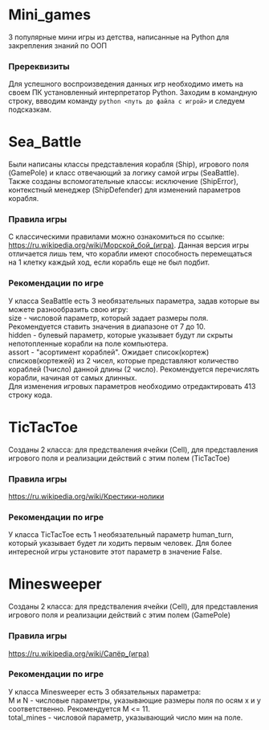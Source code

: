 # Mini_games
3 популярные мини игры из детства, написанные на Python для закрепления знаний по ООП 
### Пререквизиты
Для успешного воспроизведения данных игр необходимо иметь на своем ПК установленный интерпретатор Python. Заходим в командную строку, ввводим 
команду ```python <путь до файла с игрой>``` и следуем подсказкам.
# Sea_Battle
Были написаны классы представления корабля (Ship), игрового поля (GamePole) и класс отвечающий за логику самой игры (SeaBattle). Также созданы вспомогательные классы:
исключение (ShipError), контекстный менеджер (ShipDefender) для изменений параметров корабля.
### Правила игры
С классическими правилами можно ознакомиться по ссылке: https://ru.wikipedia.org/wiki/Морской_бой_(игра). Данная версия игры отличается лишь тем, что корабли
имеют способность перемещаться на 1 клетку каждый ход, если корабль еще не был подбит.
### Рекомендации по игре
У класса SeaBattle есть 3 необязательных параметра, задав которые вы можете разнообразить свою игру:\
size - числовой параметр, который задает размеры поля. Рекомендуется ставить значения в диапазоне от 7 до 10.\
hidden - булевый параметр, которые указывает будут ли скрыты непотопленные корабли на поле компьютера.\
assort - "асортимент кораблей". Ожидает список(кортеж) списков(кортежей) из 2 чисел, которые представляют количество кораблей (1число) данной длины (2 число). 
Рекомендуется перечислять корабли, начиная от самых длинных.\
Для изменения игровых параметров необходимо отредактировать 413 строку кода.
# TicTacToe
Созданы 2 класса: для предстваления ячейки (Cell), для представления игрового поля и реализации действий с этим полем (TicTacToe)
### Правила игры
https://ru.wikipedia.org/wiki/Крестики-нолики
### Рекомендации по игре
У класса TicTacToe есть 1 необязательный параметр human_turn, который указывает будет ли ходить первым человек. Для более интересной игры установите этот параметр 
в значение False.
# Minesweeper
Созданы 2 класса: для предстваления ячейки (Cell), для представления игрового поля и реализации действий с этим полем (GamePole)
### Правила игры
https://ru.wikipedia.org/wiki/Сапёр_(игра)
### Рекомендации по игре
У класса Minesweeper есть 3 обязательных параметра:\
M и N - числовые параметры, указывающие размеры поля по осям x и y соответственно. Рекомендуется M <= 11.\
total_mines - числовой параметр, указывающий число мин на поле.